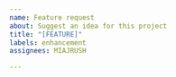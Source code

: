 ```yaml
---
name: Feature request
about: Suggest an idea for this project
title: "[FEATURE]"
labels: enhancement
assignees: MIAJRUSH

---
```



